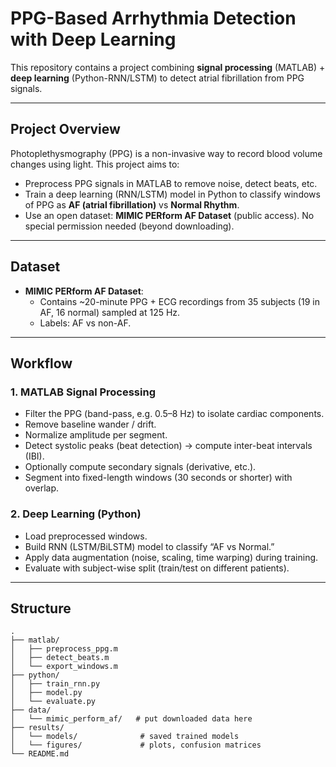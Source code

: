# PPG-Based Arrhythmia Detection with Deep Learning

This repository contains a project combining **signal processing** (MATLAB) + **deep learning** (Python-RNN/LSTM) to detect atrial fibrillation from PPG signals.

---

## Project Overview

Photoplethysmography (PPG) is a non-invasive way to record blood volume changes using light. This project aims to:

- Preprocess PPG signals in MATLAB to remove noise, detect beats, etc.
- Train a deep learning (RNN/LSTM) model in Python to classify windows of PPG as **AF (atrial fibrillation)** vs **Normal Rhythm**.
- Use an open dataset: **MIMIC PERform AF Dataset** (public access). No special permission needed (beyond downloading).  

---

## Dataset

- **MIMIC PERform AF Dataset**:  
  - Contains ~20-minute PPG + ECG recordings from 35 subjects (19 in AF, 16 normal) sampled at 125 Hz.   
  - Labels: AF vs non-AF.  

---

## Workflow

### 1. MATLAB Signal Processing

- Filter the PPG (band-pass, e.g. 0.5–8 Hz) to isolate cardiac components.  
- Remove baseline wander / drift.  
- Normalize amplitude per segment.  
- Detect systolic peaks (beat detection) → compute inter-beat intervals (IBI).  
- Optionally compute secondary signals (derivative, etc.).  
- Segment into fixed-length windows (30 seconds or shorter) with overlap.

### 2. Deep Learning (Python)

- Load preprocessed windows.  
- Build RNN (LSTM/BiLSTM) model to classify “AF vs Normal.”  
- Apply data augmentation (noise, scaling, time warping) during training.  
- Evaluate with subject-wise split (train/test on different patients).  

---

## Structure

```text
.
├── matlab/
│   ├── preprocess_ppg.m
│   ├── detect_beats.m
│   └── export_windows.m
├── python/
│   ├── train_rnn.py
│   ├── model.py
│   └── evaluate.py
├── data/
│   └── mimic_perform_af/   # put downloaded data here
├── results/
│   └── models/              # saved trained models
│   └── figures/             # plots, confusion matrices
└── README.md
